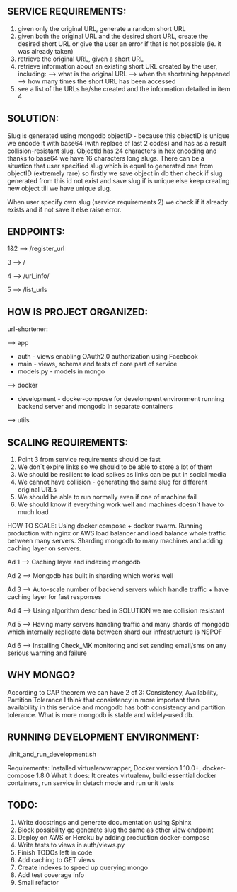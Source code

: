
## SERVICE REQUIREMENTS:

1. given only the original URL, generate a random short URL
2. given both the original URL and the desired short URL, create the desired short URL or give the user an error if that is not possible (ie. it was already taken)
3. retrieve the original URL, given a short URL
4. retrieve information about an existing short URL created by the user, including:
 	--> what is the original URL
 	--> when the shortening happened
 	--> how many times the short URL has been accessed
5. see a list of the URLs he/she created and the information detailed in item 4


## SOLUTION:

Slug is generated using mongodb objectID - because this objectID is unique we encode it with base64 (with replace of last 2 codes) and has as a result collision-resistant slug.
ObjectId has 24 characters in hex encoding and thanks to base64 we have 16 characters long slugs.
There can be a situation that user specified slug which is equal to generated one from objectID (extremely rare) so firstly we save object in db then check if slug generated from this id not exist and save slug if is unique else keep creating new object till we have unique slug.

When user specify own slug (service requirements 2) we check if it already exists and if not save it else raise error.

## ENDPOINTS:

1&2 --> /register_url

3   --> /<slug>

4   --> /url_info/<slug>

5   --> /list_urls

## HOW IS PROJECT ORGANIZED:

url-shortener:

--> app
- auth - views enabling OAuth2.0 authorization using Facebook
- main - views, schema and tests of core part of service
- models.py - models in mongo

--> docker
- development - docker-compose for develompent environment running backend server and mongodb in
              separate containers

--> utils

## SCALING REQUIREMENTS:
1. Point 3 from service requirements should be fast
2. We don`t expire links so we should to be able to store a lot of them
3. We should be resilient to load spikes as links can be put in social media
4. We cannot have collision - generating the same slug for different original URLs
5. We should be able to run normally even if one of machine fail
6. We should know if everything work well and machines doesn`t have to much load

HOW TO SCALE:
Using docker compose + docker swarm.
Running production with nginx or AWS load balancer and load balance whole traffic between many servers.
Sharding mongodb to many machines and adding caching layer on servers.


Ad 1 --> Caching layer and indexing mongodb

Ad 2 --> Mongodb has built in sharding which works well

Ad 3 --> Auto-scale number of backend servers which handle traffic + have caching layer for fast responses

Ad 4 --> Using algorithm described in SOLUTION we are collision resistant

Ad 5 --> Having many servers handling traffic and many shards of mongodb which internally replicate data between
         shard our infrastructure is NSPOF

Ad 6 --> Installing Check_MK monitoring and set sending email/sms on any serious warning and failure

## WHY MONGO?
According to CAP theorem we can have 2 of 3: Consistency, Availability, Partition Tolerance
I think that consistency in more important than availability in this service and mongodb has both
consistency and partition tolerance. What is more mongodb is stable and widely-used db.

## RUNNING DEVELOPMENT ENVIRONMENT:
./init_and_run_development.sh

Requirements: Installed virtualenvwrapper, Docker version 1.10.0+, docker-compose 1.8.0
What it does: It creates virtualenv, build essential docker containers, run service in detach mode
              and run unit tests


## TODO:
1. Write docstrings and generate documentation using Sphinx
2. Block possibility go generate slug the same as other view endpoint
3. Deploy on AWS or Heroku by adding production docker-compose
4. Write tests to views in auth/views.py
5. Finish TODOs left in code
6. Add caching to GET views
7. Create indexes to speed up querying mongo
8. Add test coverage info
9. Small refactor
